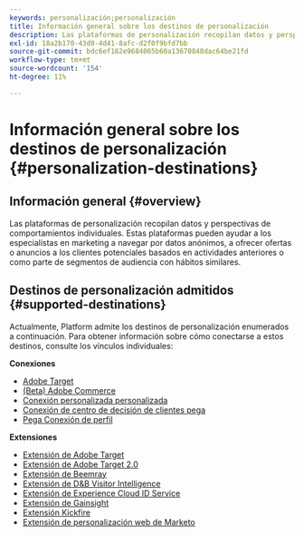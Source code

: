 ```yaml
---
keywords: personalización;personalización
title: Información general sobre los destinos de personalización
description: Las plataformas de personalización recopilan datos y perspectivas de comportamientos individuales. Estas plataformas pueden ayudar a los especialistas en marketing a navegar por datos anónimos, a ofrecer ofertas o anuncios a los clientes potenciales basados en actividades anteriores o como parte de segmentos de audiencia con hábitos similares.
exl-id: 18a2b170-43d0-4d41-8afc-d2f0f9bfd7bb
source-git-commit: bdc6ef162e9684065b60a13670848dac64be21fd
workflow-type: tm+mt
source-wordcount: '154'
ht-degree: 11%

---
```


# Información general sobre los destinos de personalización {#personalization-destinations}

## Información general {#overview}

Las plataformas de personalización recopilan datos y perspectivas de comportamientos individuales. Estas plataformas pueden ayudar a los especialistas en marketing a navegar por datos anónimos, a ofrecer ofertas o anuncios a los clientes potenciales basados en actividades anteriores o como parte de segmentos de audiencia con hábitos similares.

## Destinos de personalización admitidos {#supported-destinations}

Actualmente, Platform admite los destinos de personalización enumerados a continuación. Para obtener información sobre cómo conectarse a estos destinos, consulte los vínculos individuales:

**Conexiones**

* [Adobe Target](adobe-target-connection.md)
* [(Beta) Adobe Commerce](adobe-commerce.md)
* [Conexión personalizada personalizada](custom-personalization.md)
* [Conexión de centro de decisión de clientes pega](pega.md)
* [Pega Conexión de perfil](pega-profile.md)

**Extensiones**

* [Extensión de Adobe Target](adobe-target.md)
* [Extensión de Adobe Target 2.0](adobe-target-v2.md)
* [Extensión de Beemray](beemray.md)
* [Extensión de D&amp;B Visitor Intelligence](dnb.md)
* [Extensión de Experience Cloud ID Service](adobe-ecid.md)
* [Extensión de Gainsight](gainsight.md)
* [Extensión Kickfire](kickfire.md)
* [Extensión de personalización web de Marketo](marketo-web-personalization.md)
